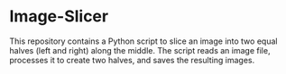 # Image-Slicer
This repository contains a Python script to slice an image into two equal halves (left and right) along the middle. The script reads an image file, processes it to create two halves, and saves the resulting images.
